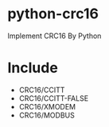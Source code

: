 # python-crc16

Implement CRC16 By Python

# Include
* CRC16/CCITT
* CRC16/CCITT-FALSE
* CRC16/XMODEM
* CRC16/MODBUS
